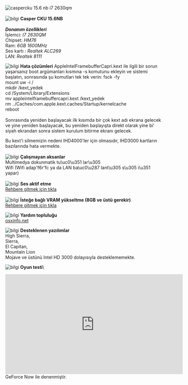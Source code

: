 
![caspercku 15.6 nb i7 2630qm](https://cdn.istanbulbilisim.com/p/0/nirvana_cku-3120-4l05v-s_-casper-notebook_103186.jpg)\
\
![bilgi](https://i.ibb.co/tKz0q9b/Webp-net-resizeimage-2.png) **Casper CKU 15.6NB**\
\
***Donanım özellikleri***\
İşlemci: *I7 2630QM*\
Chipset: *HM76*\
Ram: *6GB 1600MHz*\
Ses kartı : *Realtek ALC269*\
LAN: *Realtek 8111*

![bilgi](https://i.ibb.co/tKz0q9b/Webp-net-resizeimage-2.png) **Hata çözümleri**
AppleIntelFramebufferCapri.kext ile ilgili bir sorun yaşarsanız boot argümanları kısmına -s komutunu ekleyin ve sistemi başlatın, sonrasında şu komutları tek tek verin:
fsck -fy\
mount uw -i /\
mkdir /kext_yedek\
cd /System/Library/Extensions\
mv appleintelframebuffercapri.kext /kext_yedek\
rm ../Caches/com.apple.kext.caches/Startup/kernelcache\
reboot\
\
Sonrasında yeniden başlayacak ilk kısımda bir çok kext adı ekrana gelecek ve yine yeniden başlayacak, bu yeniden başlayışta direkt olarak yine bi' siyah ekrandan sonra sistem kurulum bitirme ekranı gelecek. 

Bu kext'i silmemizin nedeni IHD4000'ler için olmasıdır, IHD3000 kartların bazılarında hata vermekte.
\
\
![bilgi](https://i.ibb.co/tKz0q9b/Webp-net-resizeimage-2.png) **Çalışmayan aksanlar**\
Multimedya dokunmatik tu\uc0\u351 lar\u305 \
Wifi (Wifi adap\'f6r\'fc ya da LAN ba\uc0\u287 lant\u305 s\u305  i\u351  yapar)\
\
![bilgi](https://i.ibb.co/tKz0q9b/Webp-net-resizeimage-2.png) **Ses aktif etme**\
[Rehbere gitmek için tıkla](https://osxinfo.net/konu/voodoohda-2-9-2-guncel-ses-kurulum-paketi.9055/)\
\
![bilgi](https://i.ibb.co/tKz0q9b/Webp-net-resizeimage-2.png) **İsteğe bağlı VRAM yükseltme (8GB ve üstü gerekir)**\
[Rehbere gitmek için tıkla](https://osxinfo.net/konu/high-sierra-icin-intelhd-3000-vram-yukseltme.2138/)

![bilgi](https://i.ibb.co/tKz0q9b/Webp-net-resizeimage-2.png) **Yardım topluluğu**\
[osxinfo.net](https://osxinfo.net)

![bilgi](https://i.ibb.co/tKz0q9b/Webp-net-resizeimage-2.png) **Desteklenen yazılımlar**\
High Sierra,\
Sierra,\
El Capitan,\
Mountain Lion\
Mojave ve üstünü Intel HD 3000 dolayısıyla desteklememekte.

![bilgi](https://i.ibb.co/tKz0q9b/Webp-net-resizeimage-2.png) **Oyun testi**\
<iframe width="560" height="315" src="https://www.youtube.com/embed/bBag7Q-YxFY" frameborder="0" allow="accelerometer; autoplay; encrypted-media; gyroscope; picture-in-picture" allowfullscreen></iframe>
GeForce Now ile denenmiştir.
